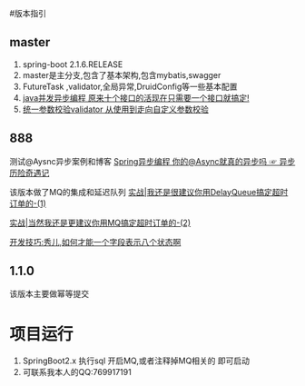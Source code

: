 #版本指引
## master

1. spring-boot 2.1.6.RELEASE 
2. master是主分支,包含了基本架构,包含mybatis,swagger 
3. FutureTask ,validator,全局异常,DruidConfig等一些基本配置 
4. [java并发异步编程 原来十个接口的活现在只需要一个接口就搞定!](https://juejin.im/post/5d3c46d2f265da1b9163dbce)
5. [统一参数校验validator 从使用到走向自定义参数校验](https://juejin.im/post/5d3fbeb46fb9a06b317b3c48)
## 888
测试@Aysnc异步案例和博客
[Spring异步编程 你的@Async就真的异步吗 ☞ 异步历险奇遇记](https://juejin.im/post/5d47a80a6fb9a06ad3470f9a)

该版本做了MQ的集成和延迟队列
[实战|我还是很建议你用DelayQueue搞定超时订单的-(1)](https://juejin.im/post/5d822b7a6fb9a06b3260a9e6)

[实战|当然我还是更建议你用MQ搞定超时订单的-(2)](https://juejin.im/post/5d9ed7dee51d4577ff0d9efa)


[开发技巧:秀儿,如何才能一个字段表示八个状态啊](https://juejin.im/post/5d861a3ff265da03925a82d8)
## 1.1.0
该版本主要做幂等提交


# 项目运行
1. SpringBoot2.x 执行sql 开启MQ,或者注释掉MQ相关的 即可启动 
2. 可联系我本人的QQ:769917191
 